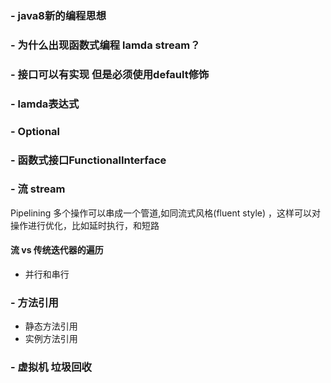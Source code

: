 
### - java8新的编程思想

### - 为什么出现函数式编程 lamda stream？

### - 接口可以有实现 但是必须使用default修饰

### - lamda表达式


### - Optional


### - 函数式接口FunctionalInterface


### - 流 stream
Pipelining 多个操作可以串成一个管道,如同流式风格(fluent style) ，这样可以对操作进行优化，比如延时执行，和短路

#### 流 vs 传统迭代器的遍历
- 并行和串行


### - 方法引用
- 静态方法引用
- 实例方法引用


### - 虚拟机 垃圾回收